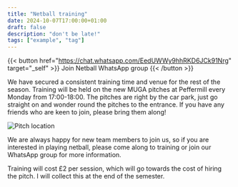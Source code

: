 ```yaml
---
title: "Netball training"
date: 2024-10-07T17:00:00+01:00
draft: false
description: "don't be late!"
tags: ["example", "tag"]
---
```

{{< button href="https://chat.whatsapp.com/EedUWWy9hhRKD6JCk91Nrg" target="_self" >}}
Join Netball WhatsApp group
{{< /button >}}

We have secured a consistent training time and venue for the rest of the season. Training will be held on the new MUGA pitches at Peffermill every Monday from 17:00-18:00. The pitches are right by the car park, just go straight on and wonder round the pitches to the entrance. If you have any friends who are keen to join, please bring them along! 

![Pitch location](netballpitchlocation.png)

We are always happy for new team members to join us, so if you are interested in playing netball, please come along to training or join our WhatsApp group for more information.

Training will cost £2 per session, which will go towards the cost of hiring the pitch. I will collect this at the end of the semester.

